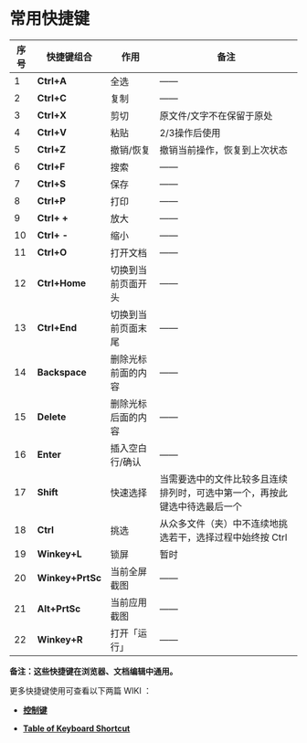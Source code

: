 # 常用快捷键

| **序号** | **快捷键组合** | **作用** | **备注** |
| -- | -- | -- | -- |
| 1 | **Ctrl+A** | 全选 | —— |
| 2 | **Ctrl+C** | 复制 | —— |
| 3 | **Ctrl+X** | 剪切 | 原文件/文字不在保留于原处 |
| 4 | **Ctrl+V** | 粘贴 | 2/3操作后使用 |
| 5 | **Ctrl+Z** | 撤销/恢复 | 撤销当前操作，恢复到上次状态 |
| 6 | **Ctrl+F** | 搜索 | —— |
| 7 | **Ctrl+S** | 保存 | —— |
| 8 | **Ctrl+P** | 打印 | —— |
| 9 | **Ctrl+ +** | 放大 | —— |
| 10 | **Ctrl+ -** | 缩小 | —— |
| 11 | **Ctrl+O** | 打开文档 | —— |
| 12 | **Ctrl+Home** | 切换到当前页面开头 | —— |
| 13 | **Ctrl+End** | 切换到当前页面末尾 | —— |
| 14 | **Backspace** | 删除光标前面的内容 | —— |
| 15 | **Delete** | 删除光标后面的内容 | —— |
| 16 | **Enter** | 插入空白行/确认 | —— |
| 17 | **Shift** | 快速选择 | 当需要选中的文件比较多且连续排列时，可选中第一个，再按此键选中待选最后一个 |
| 18 | **Ctrl** | 挑选 | 从众多文件（夹）中不连续地挑选若干，选择过程中始终按 Ctrl |
| 19 | **Winkey+L** | 锁屏 | 暂时 |
| 20 | **Winkey+PrtSc** | 当前全屏截图 | —— |
| 21 | **Alt+PrtSc** | 当前应用截图 | —— |
| 22 | **Winkey+R** | 打开「运行」 | —— |

**备注：这些快捷键在浏览器、文档编辑中通用。**

更多快捷键使用可查看以下两篇 WIKI ：

* **[控制键](https://zh.wikipedia.org/wiki/%E6%8E%A7%E5%88%B6%E9%94%AE)**

* **[Table of Keyboard Shortcut](https://en.wikipedia.org/wiki/Table_of_keyboard_shortcuts)**


